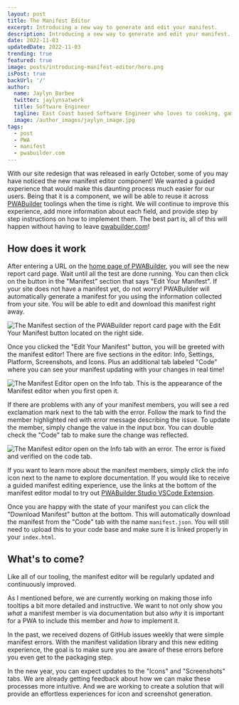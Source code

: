 ```yaml
---
layout: post
title: The Manifest Editor
excerpt: Introducing a new way to generate and edit your manifest.
description: Introducing a new way to generate and edit your manifest.
date: 2022-11-03
updatedDate: 2022-11-03
trending: true
featured: true
image: posts/introducing-manifest-editor/hero.png
isPost: true
backUrl: '/'
author:
  name: Jaylyn Barbee
  twitter: jaylynsatwork
  title: Software Engineer
  tagline: East Coast based Software Engineer who loves to cooking, gaming, and playing volleyball!
  image: /author_images/jaylyn_image.jpg
tags:
  - post
  - PWA
  - manifest
  - pwabuilder.com
---
```


With our site redesign that was released in early October, some of you may have noticed the new manifest editor component! We wanted a guided experience that would make this daunting process much easier for our users. Being that it is a component, we will be able to reuse it across [PWABuilder](https://www.pwabuilder.com/) toolings when the time is right. We will continue to improve this experience, add more information about each field, and provide step by step instructions on how to implement them. The best part is, all of this will happen without having to leave [pwabuilder.com](https://www.pwabuilder.com/)!

## How does it work
After entering a URL on the [home page of PWABuilder](https://www.pwabuilder.com), you will see the new report card page. Wait until all the test are done running. You can then click on the button in the "Manifest" section that says "Edit Your Manifest". If your site does not have a manifest yet, do not worry! PWABuilder will automatically generate a manifest for you using the information collected from your site. You will be able to edit and download this manifest right away. 

<img src="/posts/introducing-manifest-editor/edit-your-manifest.png" alt="The Manifest section of the PWABuilder report card page with the Edit Your Manifest button located on the right side." />

Once you clicked the "Edit Your Manifest" button, you will be greeted with the manifest editor! There are five sections in the editor: Info, Settings, Platform, Screenshots, and Icons. Plus an additional tab labeled "Code" where you can see your manifest updating with your changes in real time! 


<img src="/posts/introducing-manifest-editor/manifest-editor.png" alt="The Manifest Editor open on the Info tab. This is the appearance of the Manifest editor when you first open it." />

If there are problems with any of your manifest members, you will see a red exclamation mark next to the tab with the error. Follow the mark to find the member highlighted red with error message describing the issue. To update the member, simply change the value in the input box. You can double check the "Code" tab to make sure the change was reflected. 

<img src="/posts/introducing-manifest-editor/error.png" alt="The Manifest editor open on the Info tab with an error. The error is fixed and verified on the code tab." />

If you want to learn more about the manifest members, simply click the info icon next to the name to explore documentation. If you would like to receive a guided manifest editing experience, use the links at the bottom of the manifest editor modal to try out [PWABuilder Studio VSCode Extension](https://docs.pwabuilder.com/#/studio/quick-start).

Once you are happy with the state of your manifest you can click the "Download Manifest" button at the bottom. This will automatically download the manifest from the "Code" tab with the name `manifest.json`. You will still need to upload this to your code base and make sure it is linked properly in your `index.html`.

## What's to come?
Like all of our tooling, the manifest editor will be regularly updated and continuously improved. 

As I mentioned before, we are currently working on making those info tooltips a bit more detailed and instructive. We want to not only show you _what_ a manifest member is via documentation but also _why_ it is important for a PWA to include this member and _how_ to implement it. 

In the past, we received dozens of GitHub issues weekly that were simple manifest errors. With the manifest validation library and this new editing experience, the goal is to make sure you are aware of these errors before you even get to the packaging step. 

In the new year, you can expect updates to the "Icons" and "Screenshots" tabs. We are already getting feedback about how we can make these processes more intuitive. And we are working to create a solution that will provide an effortless experiences for icon and screenshot generation.
